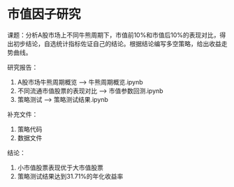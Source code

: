 # 市值因子研究

课题：分析A股市场上不同牛熊周期下，市值前10%和市值后10%的表现对比，得出初步结论，自选统计指标佐证自己的结论。根据结论编写多空策略，给出收益走势曲线。

研究报告：
1. A股市场牛熊周期概览 --> 牛熊周期概览.ipynb
2. 不同流通市值股票的表现对比 --> 市值参数回测.ipynb
3. 策略测试 --> 策略测试结果.ipynb

补充文件：
1. 策略代码
2. 数据文件

结论：
1. 小市值股票表现优于大市值股票
2. 策略测试结果达到31.71%的年化收益率

